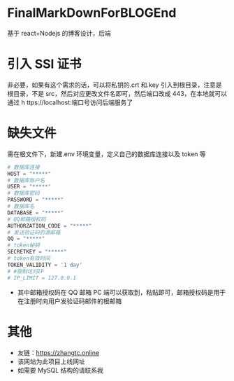 # FinalMarkDownForBLOGEnd

基于 react+Nodejs 的博客设计，后端

# 引入 SSl 证书

非必要，如果有这个需求的话，可以将私钥的.crt 和.key 引入到根目录，注意是根目录，不是 src，然后对应更改文件名即可，然后端口改成 443，在本地就可以通过 h ttps://localhost:端口号访问后端服务了

# 缺失文件

需在根文件下，新建.env 环境变量，定义自己的数据库连接以及 token 等

```python
# 数据库连接
HOST = "*****"
# 数据库账户名
USER = "*****"
# 数据库密码
PASSWORD = "*****"
# 数据库名
DATABASE = "*****"
# QQ邮箱授权码
AUTHORZATION_CODE = "*****"
# 发送验证码的源邮箱
QQ = "*****"
# token秘钥
SECRETKEY = "*****"
# token有效时间
TOKEN_VALIDITY = '1 day'
# #限制访问IP
# IP_LIMIT = 127.0.0.1
```

- 其中邮箱授权码在 QQ 邮箱 PC 端可以获取到，粘贴即可，邮箱授权码是用于在注册时向用户发验证码邮件的根邮箱

# 其他

- 友链：https://zhangtc.online
- 该网站为此项目上线网址
- 如需要 MySQL 结构的请联系我

